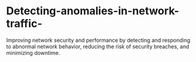 # Detecting-anomalies-in-network-traffic-
Improving network security and performance by detecting and responding to abnormal network behavior, reducing the risk of security breaches, and minimizing downtime. 
